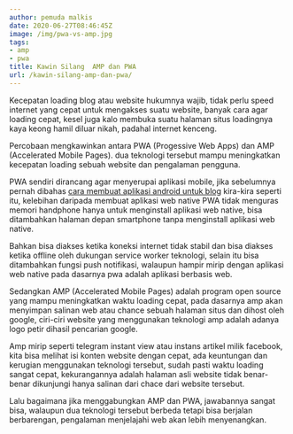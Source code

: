```yaml
---
author: pemuda malkis
date: 2020-06-27T08:46:45Z
image: /img/pwa-vs-amp.jpg
tags:
- amp
- pwa
title: Kawin Silang  AMP dan PWA
url: /kawin-silang-amp-dan-pwa/
---
```


Kecepatan loading blog atau website hukumnya wajib, tidak perlu speed internet yang cepat untuk mengakses suatu website, banyak cara agar loading cepat, kesel juga kalo membuka suatu halaman situs loadingnya kaya keong hamil diluar nikah, padahal internet kenceng.

Percobaan mengkawinkan antara PWA (Progessive Web Apps) dan AMP (Accelerated Mobile Pages). dua teknologi tersebut mampu meningkatkan kecepatan loading sebuah website dan pengalaman pengguna.

PWA sendiri dirancang agar menyerupai aplikasi mobile, jika sebelumnya pernah dibahas [cara membuat aplikasi android untuk blog](https://wildanfauzy.com/membuat-aplikasi-android-untuk-blog-pribadi/) kira-kira seperti itu, kelebihan daripada membuat aplikasi web native PWA tidak menguras memori handphone hanya untuk menginstall aplikasi web native, bisa ditambahkan halaman depan smartphone tanpa menginstall aplikasi web native.

Bahkan bisa diakses ketika koneksi internet tidak stabil dan bisa diakses ketika offline oleh dukungan service worker teknologi, selain itu bisa ditambahkan fungsi push notifikasi, walaupun hampir mirip dengan aplikasi web native pada dasarnya pwa adalah aplikasi berbasis web.

Sedangkan AMP (Accelerated Mobile Pages) adalah program open source yang mampu meningkatkan waktu loading cepat, pada dasarnya amp akan menyimpan salinan web atau chance sebuah halaman situs dan dihost oleh google, ciri-ciri website yang menggunakan teknologi amp adalah adanya logo petir dihasil pencarian google.

Amp mirip seperti telegram instant view atau instans artikel milik facebook, kita bisa melihat isi konten website dengan cepat, ada keuntungan dan kerugian menggunakan teknologi tersebut, sudah pasti waktu loading sangat cepat, kekurangannya adalah halaman asli website tidak benar-benar dikunjungi hanya salinan dari chace dari website tersebut.

Lalu bagaimana jika menggabungkan AMP dan PWA, jawabannya sangat bisa, walaupun dua teknologi tersebut berbeda tetapi bisa berjalan berbarengan, pengalaman menjelajahi web akan lebih menyenangkan.